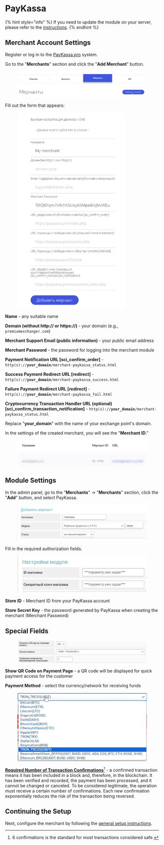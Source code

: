 # PayKassa

{% hint style="info" %}
If you need to update the module on your server, please refer to the [instructions](https://premium.gitbook.io/main/en/basic-settings/faq/updating-script-files-on-the-server/how-to-update-files-on-the-server#merchant-and-auto-payout-modules).
{% endhint %}

## Merchant Account Settings

Register or log in to the [PayKassa.pro](https://paykassa.pro/) system.

Go to the "**Merchants**" section and click the "**Add Merchant**" button.

<figure><img src="../../../.gitbook/assets/image (815)_eng.png" alt=""><figcaption></figcaption></figure>

Fill out the form that appears:

<figure><img src="../../../.gitbook/assets/image (816)_eng.png" alt="" width="355"><figcaption></figcaption></figure>

**Name** - any suitable name

**Domain (without http:// or https://)** - your domain (e.g., `premiumexchanger.com`)

**Merchant Support Email (public information)** - your public email address

**Merchant Password** - the password for logging into the merchant module

**Payment Notification URL \[sci_confirm_order]** - `http(s)://`**`your_domain`**`/merchant-paykassa_status.html`

**Success Payment Redirect URL \[redirect]** - `http(s)://`**`your_domain`**`/merchant-paykassa_success.html`

**Failure Payment Redirect URL \[redirect]** - `http(s)://`**`your_domain`**`/merchant-paykassa_fail.html`

**Cryptocurrency Transaction Handler URL (optional) \[sci_confirm_transaction_notification]** - `http(s)://`**`your_domain`**`/merchant-paykassa_status.html`

Replace "**your_domain**" with the name of your exchange point's domain.

In the settings of the created merchant, you will see the "**Merchant ID**."

<figure><img src="../../../.gitbook/assets/image (820)_eng.png" alt=""><figcaption></figcaption></figure>

## Module Settings

In the admin panel, go to the "**Merchants**" -> "**Merchants**" section, click the "**Add**" button, and select PayKassa.

<figure><img src="../../../.gitbook/assets/image (818)_eng.png" alt=""><figcaption></figcaption></figure>

Fill in the required authorization fields.

<figure><img src="../../../.gitbook/assets/image (821)_eng.png" alt=""><figcaption></figcaption></figure>

**Store ID** - Merchant ID from your PayKassa account

**Store Secret Key** - the password generated by PayKassa when creating the merchant (Merchant Password)

## Special Fields

<figure><img src="../../../.gitbook/assets/image (809)_eng.png" alt=""><figcaption></figcaption></figure>

**Show QR Code on Payment Page** - a QR code will be displayed for quick payment access for the customer

**Payment Method** - select the currency/network for receiving funds

<figure><img src="../../../.gitbook/assets/image (812)_eng.png" alt=""><figcaption></figcaption></figure>

[**Required Number of Transaction Confirmations**](#user-content-fn-1)[^1] - a confirmed transaction means it has been included in a block and, therefore, in the blockchain. It has been verified and recorded, the payment has been processed, and it cannot be changed or canceled. To be considered legitimate, the operation must receive a certain number of confirmations. Each new confirmation exponentially reduces the risk of the transaction being reversed.

## Continuing the Setup

Next, configure the merchant by following the [general setup instructions](https://premium.gitbook.io/main/en/basic-settings/merchants-and-auto-payments/merchants/general-merchant-settings).

[^1]: 6 confirmations is the standard for most transactions considered safe.